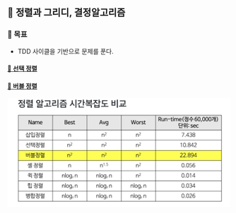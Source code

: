 ## 🦄 정렬과 그리디, 결정알고리즘

### 🎈 목표
- TDD 사이클을 기반으로 문제를 푼다.

#### [🤔 선택 정렬](https://github.com/saseungmin/daily_coding_dojo/tree/master/inflearn_algorism/section7/solution1)

#### [🤔 버블 정렬](https://github.com/saseungmin/daily_coding_dojo/tree/master/inflearn_algorism/section7/solution2)

![sort-time-complexity](../images/sort-time-complexity.png)